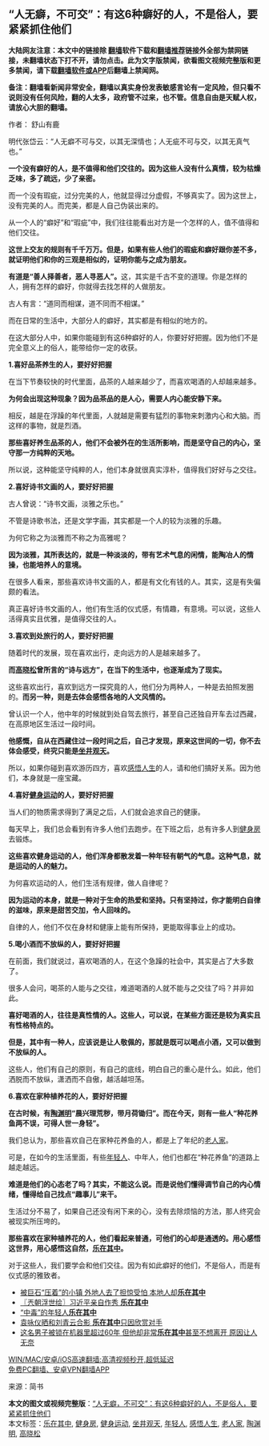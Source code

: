  <h2>“人无癖，不可交”：有这6种癖好的人，不是俗人，要紧紧抓住他们</h2> <p class="notice"><b>大陆网友注意：本文中的链接除 <a href="https://github.com/bannedbook/fanqiang" >翻墙</a>软件下载和<a href="https://github.com/killgcd/justmysocks/blob/master/README.md">翻墙推荐</a>链接外全部为禁网链接，未翻墙状态下打不开，请勿点击。此为文字版禁闻，欲看图文视频完整版和更多禁闻，请下载<a href="https://github.com/bannedbook/fanqiang">翻墙软件或APP</a>后翻墙上禁闻网。</p><p>备注：翻墙看新闻非常安全，翻墙以真实身份发表敏感言论有一定风险，但只看不说则没有任何风险，翻的人太多，政府管不过来，也不管。信息自由是天赋人权，请放心大胆的翻墙。</b></p>  <div class="entry"> <p>作者： 舒山有鹿</p> <p id="conimg">明代张岱云：“人无癖不可与交，以其无深情也；人无疵不可与交，以其无真气也。”</p> <p><strong>一个没有癖好的人，是不值得和他们交往的。因为这些人没有什么真情，较为枯燥乏味，多了疏远，少了亲密。</strong></p> <p>而一个没有瑕疵，过分完美的人，他就显得过分虚假，不够真实了。因为这世上，没有完美的人。而完美，都是人自己伪装出来的。</p> <p>从一个人的“癖好”和“瑕疵”中，我们往往能看出对方是一个怎样的人，值不值得和他们交往。</p> <p><strong>这世上交友的规则有千千万万。但是，如果有些人他们的瑕疵和癖好跟你差不多，就证明他们和你的三观是相似的，证明你能与之成为朋友。</strong></p> <p><strong>有道是“善人择善者，恶人寻恶人”。</strong>这，其实是千古不变的道理。你是怎样的人，拥有怎样的癖好，你就得去找怎样的人做朋友。</p> <p>古人有言：“道同而相谋，道不同而不相谋。”</p> <p>而在日常的生活中，大部分人的癖好，其实都是有相似的地方的。</p> <p>在这大部分人中，如果你能碰到有这6种癖好的人，你要好好把握。因为他们不是完全意义上的俗人，能带给你一定的收获。</p> <p><strong>1.喜好品茶养生的人，要好好把握</strong></p> <p>在当下节奏较快的时代里面，品茶的人越来越少了，而喜欢喝酒的人却越来越多。</p> <p><strong>为何会出现这种现象？因为品茶品的是人心，需要人内心能安静下来。</strong></p>  <p>相反，越是在浮躁的年代里面，人就越是需要有猛烈的事物来刺激内心和大脑。而这样的事物，就是烈酒。</p> <p><strong>那些喜好养生品茶的人，他们不会被外在的生活所影响，而是坚守自己的内心，坚守那一方纯粹的天地。</strong></p> <p>所以说，这种能坚守纯粹的人，他们本身就很真实淳朴，值得我们好好与之交往。</p> <p><strong>2.喜好诗书文画的人，要好好把握</strong></p> <p>古人曾说：“诗书文画，淡雅之乐也。”</p> <p>不管是诗歌书法，还是文学字画，其实都是一个人的较为淡雅的乐趣。</p> <p>为何它称之为淡雅而不称之为高雅呢？</p> <p><strong>因为淡雅，其所表达的，就是一种淡淡的，带有艺术气息的闲情，能陶冶人的情操，也能培养人的意境。</strong></p> <p>在很多人看来，那些喜欢诗书文画的人，都是有文化有钱的人。其实，这是有失偏颇的看法。</p> <p>真正喜好诗书文画的人，他们有生活的仪式感，有情趣，有意境。可以说，这些人活得真实且优雅，是值得交往的人。</p> <p><strong>3.喜欢到处旅行的人，要好好把握</strong></p> <p>随着时代的发展，现在喜欢出行，走向远方的人是越来越多了。</p> <p><strong>而<a href="https://www.bannedbook.org/bnews/tag/%e9%ab%98%e6%99%93%e6%9d%be/" class="st_tag internal_tag" rel="tag" title="标签 高晓松 下的日志">高晓松</a>曾所言的“诗与远方”，在当下的生活中，也逐渐成为了现实。</strong></p>  <p>这些喜欢出行，喜欢到远方一探究竟的人，他们分为两种人，一种是去拍照发圈的。<strong>而另一种，则是去体会感悟各地的人文风情的。</strong></p> <p>曾认识一个人，他中年的时候就到处自驾去旅行，甚至自己还独自开车去过西藏，在高原地区生活过一段时间。</p> <p><strong>他感慨，自从在西藏住过一段时间之后，自己才发现，原来这世间的一切，你不去体会感受，终究只能是<a href="https://www.bannedbook.org/bnews/tag/%E5%9D%90%E4%BA%95%E8%A7%82%E5%A4%A9/" class="st_tag internal_tag" rel="tag" title="标签 坐井观天 下的日志">坐井观天</a>。</strong></p> <p>所以，如果你碰到喜欢游历四方，喜欢<a href="https://www.bannedbook.org/bnews/tag/%E6%84%9F%E6%82%9F%E4%BA%BA%E7%94%9F/" class="st_tag internal_tag" rel="tag" title="标签 感悟人生 下的日志">感悟人生</a>的人，请和他们搞好关系。因为他们，本身就是一座宝藏。</p> <p><strong>4.喜好<a href="https://www.bannedbook.org/bnews/tag/%e5%81%a5%e8%ba%ab%e8%bf%90%e5%8a%a8/" class="st_tag internal_tag" rel="tag" title="标签 健身运动 下的日志">健身运动</a>的人，要好好把握</strong></p> <p>当人们的物质需求得到了满足之后，人们就会追求自己的健康。</p> <p>每天早上，我们总会看到有许多人他们去跑步。在下班之后，总有许多人到<a href="https://www.bannedbook.org/bnews/tag/%e5%81%a5%e8%ba%ab%e6%88%bf/" class="st_tag internal_tag" rel="tag" title="标签 健身房 下的日志">健身房</a>去锻炼。</p> <p><strong>这些喜欢健身运动的人，他们浑身都散发着一种年轻有朝气的气息。这种气息，就是运动的人的魅力。</strong></p> <p>为何喜欢运动的人，他们生活有规律，做人自律呢？</p> <p><strong>因为运动的本身，就是一种对于生命的热爱和坚持。只有坚持过，你才能明白自律的滋味，原来是甜苦交加，令人回味的。</strong></p> <p>自律的人，他们不仅在身材和健康上能有所保持，更能取得事业上的成功。</p> <p><strong>5.喝小酒而不放纵的人，要好好把握</strong></p> <p>在前面，我们就说过，喜欢喝酒的人，在这个急躁的社会中，其实是占了大多数了。</p>  <p>很多人会问，喝茶的人能与之交往，难道喝酒的人就不能与之交往了吗？并非如此。</p> <p><strong>喜好喝酒的人，往往是真性情的人。这些人，可以说，在某些方面还是较为真实且有性格特点的。</strong></p> <p><strong>但是，其中有一种人，应该说是让人敬佩的，那就是既可以喝点小酒，又可以做到不放纵的人。</strong></p> <p>这些人，他们有自己的原则，有自己的底线，明白自己的重心是什么。如此，他们洒脱而不放纵，潇洒而不自傲，越活越坦荡。</p> <p><strong>6.喜欢在家种植养花的人，要好好把握</strong></p> <p><strong>在古时候，有<a href="https://www.bannedbook.org/bnews/tag/%e9%99%b6%e6%b8%8a%e6%98%8e/" class="st_tag internal_tag" rel="tag" title="标签 陶渊明 下的日志">陶渊明</a>“晨兴理荒秽，带月荷锄归”。而在今天，则有一些人“种花养鱼两不误，可得人世一身轻”。</strong></p> <p>我们总认为，那些喜欢自己在家种花养鱼的人，都是上了年纪的<a href="https://www.bannedbook.org/bnews/tag/%E8%80%81%E4%BA%BA%E5%AE%B6/" class="st_tag internal_tag" rel="tag" title="标签 老人家 下的日志">老人家</a>。</p> <p>可是，在如今的生活里面，有些<a href="https://www.bannedbook.org/bnews/tag/%e5%b9%b4%e8%bd%bb%e4%ba%ba/" class="st_tag internal_tag" rel="tag" title="标签 年轻人 下的日志">年轻人</a>、中年人，他们也都在“种花养鱼”的道路上越走越远。</p> <p><strong>难道是他们的心态老了吗？其实，不能这么说。而是说他们懂得调节自己的内心情绪，懂得给自己找点“趣事儿”来干。</strong></p> <p>生活过分不易了，如果自己还没有闲下来的心，没有去除烦恼的方法，那人终究会被现实所压垮的。</p> <p><strong>那些喜欢在家种植养花的人，他们看起来普通，可他们的心却是通透的。用心感悟这世界，用心感悟这自然，<a href="https://www.bannedbook.org/bnews/tag/%E4%B9%90%E5%9C%A8%E5%85%B6%E4%B8%AD/" class="st_tag internal_tag" rel="tag" title="标签 乐在其中 下的日志">乐在其中</a>。</strong></p> <p>对于这些人，我们要学会和他们交往。因为有如此癖好的他们，不是俗人，而是有仪式感的雅致者。</p> <ul class='op-related-articles' title='相关阅读'> <li><a href='https://www.bannedbook.org/bnews/funmedia/20200828/1387087.html' target='_blank'>被巨石“压着”的小镇 外地人去了担惊受怕 本地人却<b>乐在其中</b></a></li> <li><a href='https://www.bannedbook.org/bnews/ssgc/20200311/1291877.html' target='_blank'>〖兲朝浮世绘〗习近平亲自作秀 <b>乐在其中</b></a></li> <li><a href='https://www.bannedbook.org/bnews/ssgc/20191118/1225891.html' target='_blank'>“中毒”的年轻人<b>乐在其中</b></a></li> <li><a href='https://www.bannedbook.org/bnews/yule/20180413/927563.html' target='_blank'>袁咏仪晒和刘青云合影 <b>乐在其中</b>只因欣赏对手</a></li> <li><a href='https://www.bannedbook.org/bnews/funmedia/20171203/864713.html' target='_blank'>这名男子被锁在机器里超过60年 但他却非常<b>乐在其中</b>甚至不想离开 原因让人无奈</a></li> </ul> <p class="texttj"> <a href="https://github.com/bannedbook/fanqiang/wiki/V2ray%E6%9C%BA%E5%9C%BA" target="_blank">WIN/MAC/安卓/iOS高速翻墙:高清视频秒开,超低延迟</a><br/> <a href="https://github.com/bannedbook/fanqiang/wiki/%E7%A6%81%E9%97%BB%E7%BD%91%E5%AE%89%E5%8D%93%E7%BF%BB%E5%A2%99%E6%96%B0%E9%97%BBAPP" target="_blank">免费PC翻墙、安卓VPN翻墙APP</a></p><p> 来源：简书 </p> <a name='sharetosocial'></a>       <div><b>本文的图文或视频完整版</b>：<a href='https://www.bannedbook.org/bnews/lifebaike/20210215/1487716.html'>“人无癖，不可交”：有这6种癖好的人，不是俗人，要紧紧抓住他们</a></div>  </div><!--END ENTRY--> <div class="postfooter"> <div>本文标签：<a href="https://www.bannedbook.org/bnews/tag/%E4%B9%90%E5%9C%A8%E5%85%B6%E4%B8%AD/" rel="tag">乐在其中</a>, <a href="https://www.bannedbook.org/bnews/tag/%e5%81%a5%e8%ba%ab%e6%88%bf/" rel="tag">健身房</a>, <a href="https://www.bannedbook.org/bnews/tag/%e5%81%a5%e8%ba%ab%e8%bf%90%e5%8a%a8/" rel="tag">健身运动</a>, <a href="https://www.bannedbook.org/bnews/tag/%E5%9D%90%E4%BA%95%E8%A7%82%E5%A4%A9/" rel="tag">坐井观天</a>, <a href="https://www.bannedbook.org/bnews/tag/%e5%b9%b4%e8%bd%bb%e4%ba%ba/" rel="tag">年轻人</a>, <a href="https://www.bannedbook.org/bnews/tag/%E6%84%9F%E6%82%9F%E4%BA%BA%E7%94%9F/" rel="tag">感悟人生</a>, <a href="https://www.bannedbook.org/bnews/tag/%E8%80%81%E4%BA%BA%E5%AE%B6/" rel="tag">老人家</a>, <a href="https://www.bannedbook.org/bnews/tag/%e9%99%b6%e6%b8%8a%e6%98%8e/" rel="tag">陶渊明</a>, <a href="https://www.bannedbook.org/bnews/tag/%e9%ab%98%e6%99%93%e6%9d%be/" rel="tag">高晓松</a></div>  </div><!--END POSTFOOTER--> 